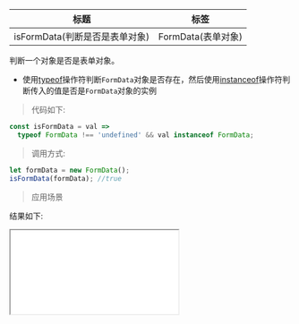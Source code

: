 | 标题                           | 标签               |
| ------------------------------ | ------------------ |
| isFormData(判断是否是表单对象) | FormData(表单对象) |

判断一个对象是否是表单对象。

- 使用[typeof](https://developer.mozilla.org/en-US/docs/Web/JavaScript/Reference/Operators/typeof)操作符判断`FormData`对象是否存在，然后使用[instanceof](https://developer.mozilla.org/en-US/docs/Web/JavaScript/Reference/Operators/instanceof)操作符判断传入的值是否是`FormData`对象的实例

> 代码如下:

```js
const isFormData = val =>
  typeof FormData !== 'undefined' && val instanceof FormData;
```

> 调用方式:

```js
let formData = new FormData();
isFormData(formData); //true
```

> 应用场景

<div class="code-editor" data-url="codes/javascript/html/isFormData.html" data-language="html"></div>

结果如下:

<iframe src="codes/javascript/html/isFormData.html"></iframe>
